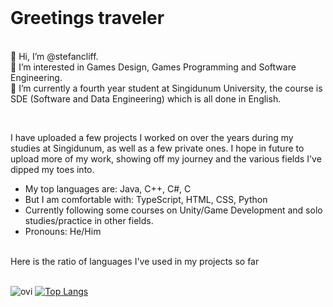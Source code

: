 <br>
<h1> Greetings traveler </h1>

<p>
  <br>
  👋 Hi, I’m @stefancliff.<br>
  👀 I’m interested in Games Design, Games Programming and Software Engineering.<br>
  🌱 I’m currently a fourth year student at Singidunum University, the course is SDE (Software and Data Engineering) which is all done in English.<br>
</p>
<br>
<p>
  I have uploaded a few projects I worked on over the years during my studies at Singidunum, as well as a few private ones. I hope in future to upload more of my work, showing off my journey and the various fields I've dipped my toes into.

  - My top languages are: Java, C++, C#, C
  - But I am comfortable with: TypeScript, HTML, CSS, Python 
  - Currently following some courses on Unity/Game Development and solo studies/practice in other fields.
  - Pronouns: He/Him
</p>
<br>
  Here is the ratio of languages I've used in my projects so far
<br>


<br><img src="https://github-readme-stats.vercel.app/api/top-langs?username=stefancliff&show_icons=true&locale=en&layout=compact&theme=chartreuse-dark" alt="ovi" />
[![Top Langs](https://github-readme-stats.vercel.app/api/top-langs/?username=stefancliff&layout=compact)](https://github.com/anuraghazra/github-readme-stats)


<!---
stefancliff/stefancliff is a ✨ special ✨ repository because its `README.md` (this file) appears on your GitHub profile.
You can click the Preview link to take a look at your changes.
--->
